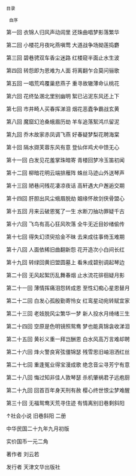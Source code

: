     目录 

     自序

 第一回 衣锦人归风声动闾里 还珠曲唱梦影落繁华

 第二回 小楼花月夜叱燕嗔莺 大道战争场拗莲捣麝

 第三回 碧巷骋双车香尘迷路 红楼窥半面止水生波

 第四回 转怨即为恩难为人面 将离翻乍合莫问骊歌

 第五回 一唱荒鸡覆巢悲燕子 重寻故辙薄命认桃花

 第六回 花终坠溷北里别幽明 絮已沾泥东风还上下

 第七回 市井畸人买春挥涕泪 烟花恶蠹争霸战玄黄

 第八回 魔窟幻沧桑蛾眉历劫 羊车追落絮鸿爪留泥

 第九回 乔木故家赤凤调飞燕 好春疑梦梨花聘海棠

 第十回 隔水撷芙蓉东风有意 登仙伴鸡犬中馈无心

 第十一回 白发见花羞掌珠暗寄 青楼回梦冷玉笛初闻

 第十二回 柳暗花明云端排雁阵 蛛丝马迹山外送琴声

 第十三回 陋巷问残花凄凉夜话 高轩遇大户邂逅交期

 第十四回 肝胆出风尘蛾眉脱劫 姻缘怀故剑侠骨盟心

 第十五回 月来云破恩冤了一生 水断刀抽功罪疑千古

 第十六回 飞鸟有高心狂风吹落 全牛无近目妙绪偷传

 第十七回 得失幻须臾拾金不昧 去来成往事倚玉难期

 第十八回 人面依稀旧曲翻新怨 花开造次小白间长红

 第十九回 转绿回黄旧盟圆墓上 看朱成碧别调起琴边

 第二十回 无风起絮历乱舞春烟 止水流花徘徊疑月影

 第二十一回 薄情挥痛泪怨转成恩 至性幻痴心星恩替月

 第二十二回 白发心孤殷勤寄怜女 红鸾星动宛转赋宜家

 第二十三回 老妓脱风尘繁华一梦 新人投水月绮绪三生

 第二十四回 空原是色明镜照鸳鸯 梦也能真锦衾收涕泪

 第二十五回 黄衫义重一拜岂酬恩 白水风高万言难却聘

 第二十六回 烽火警良宵弦僵锦瑟 残雪思旧岫泪洒红丝

 第二十七回 重逢冤业得宝漫成歌 绝念音尘寻芳宁有意

 第二十八回 悔过知非佳人敦琴瑟 杀机肇祸君子远庖厨

 第二十九回 回首百年身天刑有赦 樱心终世恨尘梦难醒

 第三十回 无福鸳鸯天荒寻住迹 有情离别旧巷剩斜阳

 ↑社会小说 旧巷斜阳 二册

 中华民国二十九年九月初版

 实价国币一元二角

 著作者 刘云若

 发行者 天津文华出版社

